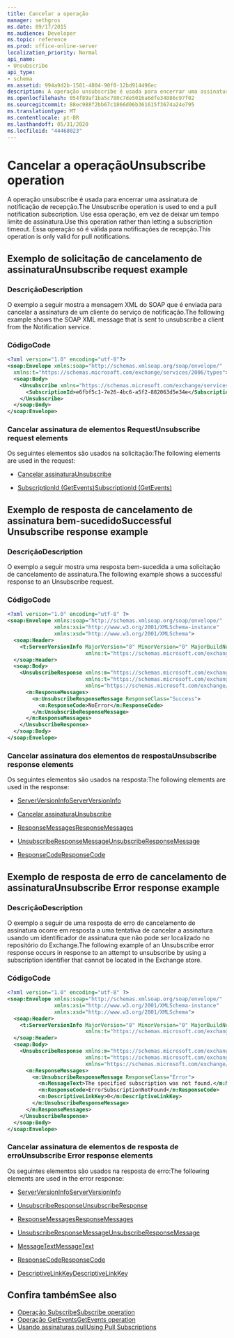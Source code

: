 ```yaml
---
title: Cancelar a operação
manager: sethgros
ms.date: 09/17/2015
ms.audience: Developer
ms.topic: reference
ms.prod: office-online-server
localization_priority: Normal
api_name:
- Unsubscribe
api_type:
- schema
ms.assetid: 994a9d2b-1501-4804-90f0-12bd914496ec
description: A operação unsubscribe é usada para encerrar uma assinatura de notificação de recepção. Use essa operação, em vez de deixar um tempo limite de assinatura. Essa operação só é válida para notificações de recepção.
ms.openlocfilehash: 054f89af1ba5c780c7de5016a6dfe34086c97f02
ms.sourcegitcommit: 88ec988f2bb67c1866d06b361615f3674a24e795
ms.translationtype: MT
ms.contentlocale: pt-BR
ms.lasthandoff: 05/31/2020
ms.locfileid: "44468023"
---
```

# <a name="unsubscribe-operation"></a><span data-ttu-id="105ff-105">Cancelar a operação</span><span class="sxs-lookup"><span data-stu-id="105ff-105">Unsubscribe operation</span></span>

<span data-ttu-id="105ff-106">A operação unsubscribe é usada para encerrar uma assinatura de notificação de recepção.</span><span class="sxs-lookup"><span data-stu-id="105ff-106">The Unsubscribe operation is used to end a pull notification subscription.</span></span> <span data-ttu-id="105ff-107">Use essa operação, em vez de deixar um tempo limite de assinatura.</span><span class="sxs-lookup"><span data-stu-id="105ff-107">Use this operation rather than letting a subscription timeout.</span></span> <span data-ttu-id="105ff-108">Essa operação só é válida para notificações de recepção.</span><span class="sxs-lookup"><span data-stu-id="105ff-108">This operation is only valid for pull notifications.</span></span>
  
## <a name="unsubscribe-request-example"></a><span data-ttu-id="105ff-109">Exemplo de solicitação de cancelamento de assinatura</span><span class="sxs-lookup"><span data-stu-id="105ff-109">Unsubscribe request example</span></span>

### <a name="description"></a><span data-ttu-id="105ff-110">Descrição</span><span class="sxs-lookup"><span data-stu-id="105ff-110">Description</span></span>

<span data-ttu-id="105ff-111">O exemplo a seguir mostra a mensagem XML do SOAP que é enviada para cancelar a assinatura de um cliente do serviço de notificação.</span><span class="sxs-lookup"><span data-stu-id="105ff-111">The following example shows the SOAP XML message that is sent to unsubscribe a client from the Notification service.</span></span>
  
### <a name="code"></a><span data-ttu-id="105ff-112">Código</span><span class="sxs-lookup"><span data-stu-id="105ff-112">Code</span></span>

```XML
<?xml version="1.0" encoding="utf-8"?>
<soap:Envelope xmlns:soap="http://schemas.xmlsoap.org/soap/envelope/"
  xmlns:t="https://schemas.microsoft.com/exchange/services/2006/types">
  <soap:Body>
    <Unsubscribe xmlns="https://schemas.microsoft.com/exchange/services/2006/messages">
      <SubscriptionId>e6fbf5c1-7e26-4bc6-a5f2-882063d5e34e</SubscriptionId>  
    </Unsubscribe>
  </soap:Body>
</soap:Envelope>
```

### <a name="unsubscribe-request-elements"></a><span data-ttu-id="105ff-113">Cancelar assinatura de elementos Request</span><span class="sxs-lookup"><span data-stu-id="105ff-113">Unsubscribe request elements</span></span>

<span data-ttu-id="105ff-114">Os seguintes elementos são usados na solicitação:</span><span class="sxs-lookup"><span data-stu-id="105ff-114">The following elements are used in the request:</span></span>
  
- [<span data-ttu-id="105ff-115">Cancelar assinatura</span><span class="sxs-lookup"><span data-stu-id="105ff-115">Unsubscribe</span></span>](unsubscribe.md)
    
- [<span data-ttu-id="105ff-116">SubscriptionId (GetEvents)</span><span class="sxs-lookup"><span data-stu-id="105ff-116">SubscriptionId (GetEvents)</span></span>](subscriptionid-getevents.md)
    
## <a name="successful-unsubscribe-response-example"></a><span data-ttu-id="105ff-117">Exemplo de resposta de cancelamento de assinatura bem-sucedido</span><span class="sxs-lookup"><span data-stu-id="105ff-117">Successful Unsubscribe response example</span></span>

### <a name="description"></a><span data-ttu-id="105ff-118">Descrição</span><span class="sxs-lookup"><span data-stu-id="105ff-118">Description</span></span>

<span data-ttu-id="105ff-119">O exemplo a seguir mostra uma resposta bem-sucedida a uma solicitação de cancelamento de assinatura.</span><span class="sxs-lookup"><span data-stu-id="105ff-119">The following example shows a successful response to an Unsubscribe request.</span></span>
  
### <a name="code"></a><span data-ttu-id="105ff-120">Código</span><span class="sxs-lookup"><span data-stu-id="105ff-120">Code</span></span>

```xml
<?xml version="1.0" encoding="utf-8" ?>
<soap:Envelope xmlns:soap="http://schemas.xmlsoap.org/soap/envelope/" 
               xmlns:xsi="http://www.w3.org/2001/XMLSchema-instance" 
               xmlns:xsd="http://www.w3.org/2001/XMLSchema">
  <soap:Header>
    <t:ServerVersionInfo MajorVersion="8" MinorVersion="0" MajorBuildNumber="628" MinorBuildNumber="0" 
                         xmlns:t="https://schemas.microsoft.com/exchange/services/2006/types" />
  </soap:Header>
  <soap:Body>
    <UnsubscribeResponse xmlns:m="https://schemas.microsoft.com/exchange/services/2006/messages" 
                         xmlns:t="https://schemas.microsoft.com/exchange/services/2006/types" 
                         xmlns="https://schemas.microsoft.com/exchange/services/2006/messages">
      <m:ResponseMessages>
        <m:UnsubscribeResponseMessage ResponseClass="Success">
          <m:ResponseCode>NoError</m:ResponseCode>
        </m:UnsubscribeResponseMessage>
      </m:ResponseMessages>
    </UnsubscribeResponse>
  </soap:Body>
</soap:Envelope>
```

### <a name="unsubscribe-response-elements"></a><span data-ttu-id="105ff-121">Cancelar assinatura dos elementos de resposta</span><span class="sxs-lookup"><span data-stu-id="105ff-121">Unsubscribe response elements</span></span>

<span data-ttu-id="105ff-122">Os seguintes elementos são usados na resposta:</span><span class="sxs-lookup"><span data-stu-id="105ff-122">The following elements are used in the response:</span></span>
  
- [<span data-ttu-id="105ff-123">ServerVersionInfo</span><span class="sxs-lookup"><span data-stu-id="105ff-123">ServerVersionInfo</span></span>](serverversioninfo.md)
    
- [<span data-ttu-id="105ff-124">Cancelar assinatura</span><span class="sxs-lookup"><span data-stu-id="105ff-124">Unsubscribe</span></span>](unsubscribe.md)
    
- [<span data-ttu-id="105ff-125">ResponseMessages</span><span class="sxs-lookup"><span data-stu-id="105ff-125">ResponseMessages</span></span>](responsemessages.md)
    
- [<span data-ttu-id="105ff-126">UnsubscribeResponseMessage</span><span class="sxs-lookup"><span data-stu-id="105ff-126">UnsubscribeResponseMessage</span></span>](unsubscriberesponsemessage.md)
    
- [<span data-ttu-id="105ff-127">ResponseCode</span><span class="sxs-lookup"><span data-stu-id="105ff-127">ResponseCode</span></span>](responsecode.md)
    
## <a name="unsubscribe-error-response-example"></a><span data-ttu-id="105ff-128">Exemplo de resposta de erro de cancelamento de assinatura</span><span class="sxs-lookup"><span data-stu-id="105ff-128">Unsubscribe Error response example</span></span>

### <a name="description"></a><span data-ttu-id="105ff-129">Descrição</span><span class="sxs-lookup"><span data-stu-id="105ff-129">Description</span></span>

<span data-ttu-id="105ff-130">O exemplo a seguir de uma resposta de erro de cancelamento de assinatura ocorre em resposta a uma tentativa de cancelar a assinatura usando um identificador de assinatura que não pode ser localizado no repositório do Exchange.</span><span class="sxs-lookup"><span data-stu-id="105ff-130">The following example of an Unsubscribe error response occurs in response to an attempt to unsubscribe by using a subscription identifier that cannot be located in the Exchange store.</span></span>
  
### <a name="code"></a><span data-ttu-id="105ff-131">Código</span><span class="sxs-lookup"><span data-stu-id="105ff-131">Code</span></span>

```XML
<?xml version="1.0" encoding="utf-8" ?>
<soap:Envelope xmlns:soap="http://schemas.xmlsoap.org/soap/envelope/" 
               xmlns:xsi="http://www.w3.org/2001/XMLSchema-instance" 
               xmlns:xsd="http://www.w3.org/2001/XMLSchema">
  <soap:Header>
    <t:ServerVersionInfo MajorVersion="8" MinorVersion="0" MajorBuildNumber="628" MinorBuildNumber="0" 
                         xmlns:t="https://schemas.microsoft.com/exchange/services/2006/types" />
  </soap:Header>
  <soap:Body>
    <UnsubscribeResponse xmlns:m="https://schemas.microsoft.com/exchange/services/2006/messages" 
                         xmlns:t="https://schemas.microsoft.com/exchange/services/2006/types" 
                         xmlns="https://schemas.microsoft.com/exchange/services/2006/messages">
      <m:ResponseMessages>
        <m:UnsubscribeResponseMessage ResponseClass="Error">
          <m:MessageText>The specified subscription was not found.</m:MessageText>
          <m:ResponseCode>ErrorSubscriptionNotFound</m:ResponseCode>
          <m:DescriptiveLinkKey>0</m:DescriptiveLinkKey>
        </m:UnsubscribeResponseMessage>
      </m:ResponseMessages>
    </UnsubscribeResponse>
  </soap:Body>
</soap:Envelope>
```

### <a name="unsubscribe-error-response-elements"></a><span data-ttu-id="105ff-132">Cancelar assinatura de elementos de resposta de erro</span><span class="sxs-lookup"><span data-stu-id="105ff-132">Unsubscribe Error response elements</span></span>

<span data-ttu-id="105ff-133">Os seguintes elementos são usados na resposta de erro:</span><span class="sxs-lookup"><span data-stu-id="105ff-133">The following elements are used in the error response:</span></span>
  
- [<span data-ttu-id="105ff-134">ServerVersionInfo</span><span class="sxs-lookup"><span data-stu-id="105ff-134">ServerVersionInfo</span></span>](serverversioninfo.md)
    
- [<span data-ttu-id="105ff-135">UnsubscribeResponse</span><span class="sxs-lookup"><span data-stu-id="105ff-135">UnsubscribeResponse</span></span>](unsubscriberesponse.md)
    
- [<span data-ttu-id="105ff-136">ResponseMessages</span><span class="sxs-lookup"><span data-stu-id="105ff-136">ResponseMessages</span></span>](responsemessages.md)
    
- [<span data-ttu-id="105ff-137">UnsubscribeResponseMessage</span><span class="sxs-lookup"><span data-stu-id="105ff-137">UnsubscribeResponseMessage</span></span>](unsubscriberesponsemessage.md)
    
- [<span data-ttu-id="105ff-138">MessageText</span><span class="sxs-lookup"><span data-stu-id="105ff-138">MessageText</span></span>](messagetext.md)
    
- [<span data-ttu-id="105ff-139">ResponseCode</span><span class="sxs-lookup"><span data-stu-id="105ff-139">ResponseCode</span></span>](responsecode.md)
    
- [<span data-ttu-id="105ff-140">DescriptiveLinkKey</span><span class="sxs-lookup"><span data-stu-id="105ff-140">DescriptiveLinkKey</span></span>](descriptivelinkkey.md)
    
## <a name="see-also"></a><span data-ttu-id="105ff-141">Confira também</span><span class="sxs-lookup"><span data-stu-id="105ff-141">See also</span></span>

- [<span data-ttu-id="105ff-142">Operação Subscribe</span><span class="sxs-lookup"><span data-stu-id="105ff-142">Subscribe operation</span></span>](subscribe-operation.md)
- [<span data-ttu-id="105ff-143">Operação GetEvents</span><span class="sxs-lookup"><span data-stu-id="105ff-143">GetEvents operation</span></span>](getevents-operation.md)
- [<span data-ttu-id="105ff-144">Usando assinaturas pull</span><span class="sxs-lookup"><span data-stu-id="105ff-144">Using Pull Subscriptions</span></span>](https://msdn.microsoft.com/library/f956bc0e-2b25-4613-966b-54c65456897c%28Office.15%29.aspx)

